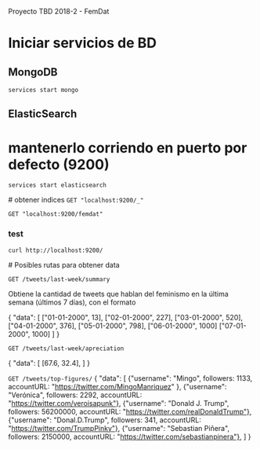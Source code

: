 Proyecto TBD 2018-2 - FemDat

<!-- ## Neo4J

### Crear nuevo usuario Neo4J

User/Pass por defecto de Neo4J: neo4j

`curl -v -u neo4j:neo4j -X POST localhost:7474/user/neo4j/password -H "Content-type:application/json" -d "{\"password\":\"secret\"}"`


### Correr neo4j server
`neo4j start` -->

# Iniciar servicios de BD

## MongoDB
`services start mongo`

## ElasticSearch
# mantenerlo corriendo en puerto por defecto (9200)
`services start elasticsearch`

# obtener indices
`GET "localhost:9200/_"`

`GET "localhost:9200/femdat"`

### test
`curl http://localhost:9200/`

# Posibles rutas para obtener data

`GET /tweets/last-week/summary`

Obtiene la cantidad de tweets que hablan del feminismo en la última semana (últimos 7 días), con el formato

{
	"data": [
		["01-01-2000", 13],
		["02-01-2000", 227],
		["03-01-2000", 520],
		["04-01-2000", 376],
		["05-01-2000", 798],
		["06-01-2000", 1000]
		["07-01-2000", 1000]
	]
}

`GET /tweets/last-week/apreciation`

{
	"data": [
		[67.6, 32.4],
	]
}

`GET /tweets/top-figures/`
{
	"data": [
		{"username": "Mingo", followers: 1133, accountURL: "https://twitter.com/MingoManriquez" },
		{"username": "Verónica", followers: 2292, accountURL: "https://twitter.com/veroisapunk"},
		{"username": "Donald J. Trump", followers: 56200000, accountURL: "https://twitter.com/realDonaldTrump"},
		{"username": "Donal.D.Trump", followers: 341, accountURL: "https://twitter.com/TrumpPinky"},
		{"username": "Sebastian Piñera", followers: 2150000, accountURL: "https://twitter.com/sebastianpinera"},
	]
}
